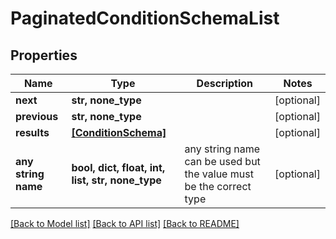 # PaginatedConditionSchemaList

## Properties

| Name                | Type                                             | Description                                                        | Notes      |
| ------------------- | ------------------------------------------------ | ------------------------------------------------------------------ | ---------- |
| **next**            | **str, none_type**                               |                                                                    | [optional] |
| **previous**        | **str, none_type**                               |                                                                    | [optional] |
| **results**         | [**[ConditionSchema]**](ConditionSchema.md)      |                                                                    | [optional] |
| **any string name** | **bool, dict, float, int, list, str, none_type** | any string name can be used but the value must be the correct type | [optional] |

[[Back to Model list]](../README.md#documentation-for-models) [[Back to API list]](../README.md#documentation-for-api-endpoints) [[Back to README]](../README.md)
